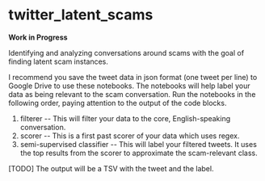 # twitter_latent_scams

**Work in Progress**

Identifying and analyzing conversations around scams with the goal of finding latent scam instances.

I recommend you save the tweet data in json format (one tweet per line) to Google Drive to use these notebooks. The notebooks will help label your data as being relevant to the scam conversation.
Run the notebooks in the following order, paying attention to the output of the code blocks.
1. filterer -- This will filter your data to the core, English-speaking conversation.
2. scorer -- This is a first past scorer of your data which uses regex.
3. semi-supervised classifier -- This will label your filtered tweets. It uses the top results from the scorer to approximate the scam-relevant class.

[TODO] The output will be a TSV with the tweet and the label.
